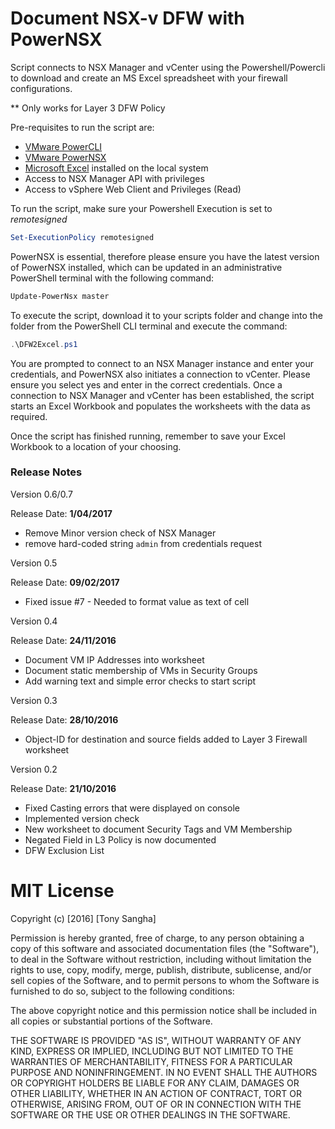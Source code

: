 # Document NSX-v DFW with PowerNSX

Script connects to NSX Manager and vCenter using the Powershell/Powercli 
to download and create an MS Excel spreadsheet with your firewall configurations.

** Only works for Layer 3 DFW Policy

Pre-requisites to run the script are:

* [VMware PowerCLI](https://www.vmware.com/support/developer/PowerCLI/)
* [VMware PowerNSX](https://github.com/vmware/powernsx)
* [Microsoft Excel](https://products.office.com/en-au/excel) installed on the local system
* Access to NSX Manager API with privileges
* Access to vSphere Web Client and Privileges (Read)

To run the script, make sure your Powershell Execution is set to *remotesigned*

``` Powershell
Set-ExecutionPolicy remotesigned
```

PowerNSX is essential, therefore please ensure you have the latest version of PowerNSX installed,
which can be updated in an administrative PowerShell terminal with the following command:

```Powershell
Update-PowerNsx master
```

To execute the script, download it to your scripts folder and change into the folder from the PowerShell CLI
terminal and execute the command:

``` Powershell
.\DFW2Excel.ps1 
```

You are prompted to connect to an NSX Manager instance and enter your credentials, and PowerNSX also initiates a connection to vCenter. Please ensure you select yes and enter in the correct credentials. 
Once a connection to NSX Manager and vCenter has been established, the script starts an Excel Workbook and populates the worksheets with the data as required. 

Once the script has finished running, remember to save your Excel Workbook to a location of your choosing. 

### Release Notes

Version 0.6/0.7

Release Date: **1/04/2017**

* Remove Minor version check of NSX Manager
* remove hard-coded string `admin` from credentials request

Version 0.5

Release Date: **09/02/2017**

* Fixed issue #7 - Needed to format value as text of cell

Version 0.4

Release Date: **24/11/2016**

* Document VM IP Addresses into worksheet
* Document static membership of VMs in Security Groups
* Add warning text and simple error checks to start script

Version 0.3

Release Date: **28/10/2016**

* Object-ID for destination and source fields added to Layer 3 Firewall worksheet

Version 0.2 

Release Date: **21/10/2016**

* Fixed Casting errors that were displayed on console
* Implemented version check
* New worksheet to document Security Tags and VM Membership
* Negated Field in L3 Policy is now documented
* DFW Exclusion List

# MIT License

Copyright (c) [2016] [Tony Sangha]

Permission is hereby granted, free of charge, to any person obtaining a copy
of this software and associated documentation files (the "Software"), to deal
in the Software without restriction, including without limitation the rights
to use, copy, modify, merge, publish, distribute, sublicense, and/or sell
copies of the Software, and to permit persons to whom the Software is
furnished to do so, subject to the following conditions:

The above copyright notice and this permission notice shall be included in all
copies or substantial portions of the Software.

THE SOFTWARE IS PROVIDED "AS IS", WITHOUT WARRANTY OF ANY KIND, EXPRESS OR
IMPLIED, INCLUDING BUT NOT LIMITED TO THE WARRANTIES OF MERCHANTABILITY,
FITNESS FOR A PARTICULAR PURPOSE AND NONINFRINGEMENT. IN NO EVENT SHALL THE
AUTHORS OR COPYRIGHT HOLDERS BE LIABLE FOR ANY CLAIM, DAMAGES OR OTHER
LIABILITY, WHETHER IN AN ACTION OF CONTRACT, TORT OR OTHERWISE, ARISING FROM,
OUT OF OR IN CONNECTION WITH THE SOFTWARE OR THE USE OR OTHER DEALINGS IN THE
SOFTWARE.
